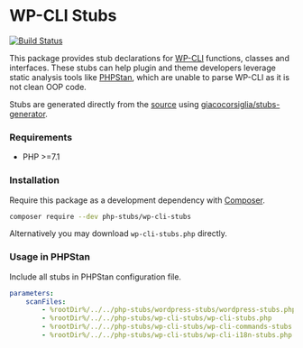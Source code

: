 # WP-CLI Stubs

[![Build Status](https://travis-ci.com/php-stubs/wp-cli-stubs.svg?branch=master)](https://travis-ci.com/php-stubs/wp-cli-stubs)

This package provides stub declarations for [WP-CLI](https://wp-cli.org/) functions, classes and interfaces.
These stubs can help plugin and theme developers leverage static analysis tools like [PHPStan](https://github.com/phpstan/phpstan), which are unable to parse WP-CLI as it is not clean OOP code.

Stubs are generated directly from the [source](https://wp-cli.org/) using [giacocorsiglia/stubs-generator](https://github.com/GiacoCorsiglia/php-stubs-generator).

### Requirements

- PHP >=7.1

### Installation

Require this package as a development dependency with [Composer](https://getcomposer.org).

```bash
composer require --dev php-stubs/wp-cli-stubs
```

Alternatively you may download `wp-cli-stubs.php` directly.

### Usage in PHPStan

Include all stubs in PHPStan configuration file.

```yaml
parameters:
    scanFiles:
        - %rootDir%/../../php-stubs/wordpress-stubs/wordpress-stubs.php
        - %rootDir%/../../php-stubs/wp-cli-stubs/wp-cli-stubs.php
        - %rootDir%/../../php-stubs/wp-cli-stubs/wp-cli-commands-stubs.php
        - %rootDir%/../../php-stubs/wp-cli-stubs/wp-cli-i18n-stubs.php
```
